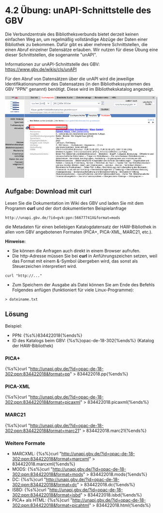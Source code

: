 # 4.2 Übung: unAPI-Schnittstelle des GBV

Die Verbundzentrale des Bibliotheksverbunds bietet derzeit keinen einfachen Weg an, um regelmäßig vollständige Abzüge der Daten einer Bibliothek zu bekommen. Dafür gibt es aber mehrere Schnittstellen, die einen Abruf einzelner Datensätze erlauben. Wir nutzen für diese Übung eine dieser Schnittstellen, die sogenannte "unAPI".

Informationen zur unAPI-Schnittstelle des GBV: https://www.gbv.de/wikis/cls/unAPI

Für den Abruf von Datensätzen über die unAPI wird die jeweilige Identifikationsnummer des Datensatzes (in den Bibliothekssystemen des GBV "PPN" genannt) benötigt. Diese wird im Bibliothekskatalog angezeigt.

![Screenshot des HAW-Katalogs](images/screenshot-haw-katalog-ppn.png)

## Aufgabe: Download mit curl

Lesen Sie die Dokumentation im Wiki des GBV und laden Sie mit dem Programm **curl** und der dort dokumentierten Beispielanfrage
```
http://unapi.gbv.de/?id=gvk:ppn:56677741X&format=mods
```
die Metadaten für einen beliebigen Katalogdatensatz der HAW-Bibliothek in allen vom GBV angebotenen Formaten (PICA+, PICA-XML, MARC21, etc.).

**Hinweise:**
* Sie können die Anfragen auch direkt in einem Browser aufrufen.
* Die http-Adresse müssen Sie bei **curl** in Anführungszeichen setzen, weil das Format mit einem &-Symbol übergeben wird, das sonst als Steuerzeichen interpretiert wird.
```
curl "http://..."
```
* Zum Speichern der Ausgabe als Datei können Sie am Ende des Befehls Folgendes anfügen (funktioniert für viele Linux-Programme):
```
> dateiname.txt
```

## Lösung

Beispiel:
* PPN: {%s%}834422018{%ends%}
* ID des Katalogs beim GBV: {%s%}opac-de-18-302{%ends%} (Katalog der HAW-Bibliothek)

### PICA+
{%s%}curl "http://unapi.gbv.de/?id=opac-de-18-302:ppn:834422018&format=pp" > 834422018.pp{%ends%}

### PICA-XML
{%s%}curl "http://unapi.gbv.de/?id=opac-de-18-302:ppn:834422018&format=picaxml" > 834422018.picaxml{%ends%}

### MARC21
{%s%}curl "http://unapi.gbv.de/?id=opac-de-18-302:ppn:834422018&format=marc21" > 834422018.marc21{%ends%}

### Weitere Formate
* MARCXML: {%s%}curl "http://unapi.gbv.de/?id=opac-de-18-302:ppn:834422018&format=marcxml" > 834422018.marcxml{%ends%}
* MODS: {%s%}curl "http://unapi.gbv.de/?id=opac-de-18-302:ppn:834422018&format=mods" > 834422018.mods{%ends%}
* DC: {%s%}curl "http://unapi.gbv.de/?id=opac-de-18-302:ppn:834422018&format=dc" > 834422018.dc{%ends%}
* ISBD: {%s%}curl "http://unapi.gbv.de/?id=opac-de-18-302:ppn:834422018&format=isbd" > 834422018.isbd{%ends%}
* PICA+ als HTML: {%s%}curl "http://unapi.gbv.de/?id=opac-de-18-302:ppn:834422018&format=picahtml" > 834422018.html{%ends%}